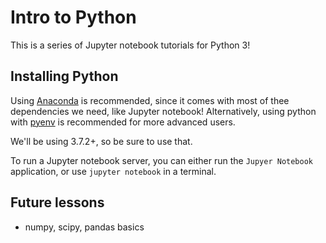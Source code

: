 # Intro to Python

This is a series of Jupyter notebook tutorials for Python 3!

## Installing Python

Using [Anaconda](https://www.anaconda.com/distribution/#download-section) is recommended, since it comes with most of thee dependencies we need, like Jupyter notebook! Alternatively, using python with [pyenv](https://github.com/pyenv/pyenv) is recommended for more advanced users.

We'll be using 3.7.2+, so be sure to use that.

To run a Jupyter notebook server, you can either run the `Jupyer Notebook` application, or use `jupyter notebook` in a terminal.

## Future lessons

- numpy, scipy, pandas basics

